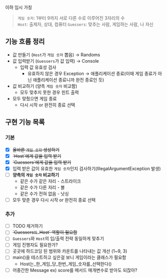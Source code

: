 이하 임시 가칭
> `게임 숫자`: 1부터 9까지 서로 다른 수로 이루어진 3자리의 수  
> `Host`: 출제자, 상대, 컴퓨터
> `Guessers`: 맞추는 사람, 게임하는 사람, 나 자신

## 기능 흐름 정리

- 값 만들기 (`Host`가 `게임 숫자` 뽑음) → Randoms
- 값 입력받기 (`Guessers`가 값 입력) → Console
    - 입력 값 유효성 검사
        - 유효하지 않은 경우 Exception → 애플리케이션 종료(이때 게임 종료가 아닌 애플리케이션 종료니까 완전 종료인 듯)
- 값 비교하기 (양측 `게임 숫자` 비교함)
    - 모두 맞추지 못한 경우 힌트 출력
- 모두 맞췄으면 게임 종료
    - 다시 시작 or 완전히 종료 선택

## 구현 기능 목록

### 기본

- [x] ~~올바른 `게임 숫자` 생성하기~~
- [x] ~~\`Host`에게 값을 입력 받기~~
- [x] ~~\`Guessers`에게 값을 입력 받기~~
- [x] 입력 받은 값이 유효한 `게임 숫자`인지 검사하기(IllegalArgumentException 발생)
- [ ] **양측의 `게임 숫자` 비교하기**
    - 같은 수가 같은 자리 - 스트라이크
    - 같은 수가 다른 자리 - 볼
    - 같은 수가 전혀 없음 - 낫싱
- [ ] 모두 맞춘 경우 다시 시작 or 완전히 종료 선택

### 추가

- [ ] TODO 제거하기
- [ ] ~~\`Guessers`와 `Host` 역할이 필요함~~
- [ ] `Guessers`와 `Host`의 입/출력 전략 동일하게 맞추기
- [ ] 게임 진행자도 필요한가?
- [ ] 곳곳에 하드코딩 된 범위와 카운트를 나타내는 값 개선 (1~9, 3)
- [ ] main()을 테스트하고 싶은걸 보니 게임이라는 클래스가 필요함
    - Host는_한_게임_당_한번_게임_숫자를_선택한다()
- [ ] 어중간한 Message ex) score를 메서드 매개변수로 받아도 되잖아?